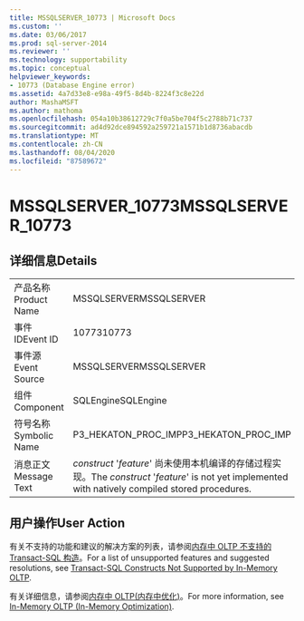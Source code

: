 ```yaml
---
title: MSSQLSERVER_10773 | Microsoft Docs
ms.custom: ''
ms.date: 03/06/2017
ms.prod: sql-server-2014
ms.reviewer: ''
ms.technology: supportability
ms.topic: conceptual
helpviewer_keywords:
- 10773 (Database Engine error)
ms.assetid: 4a7d33e8-e98a-49f5-8d4b-8224f3c8e22d
author: MashaMSFT
ms.author: mathoma
ms.openlocfilehash: 054a10b38612729c7f0a5be704f5c2788b71c737
ms.sourcegitcommit: ad4d92dce894592a259721a1571b1d8736abacdb
ms.translationtype: MT
ms.contentlocale: zh-CN
ms.lasthandoff: 08/04/2020
ms.locfileid: "87589672"
---
```

# <a name="mssqlserver_10773"></a><span data-ttu-id="b8ba9-102">MSSQLSERVER_10773</span><span class="sxs-lookup"><span data-stu-id="b8ba9-102">MSSQLSERVER_10773</span></span>
    
## <a name="details"></a><span data-ttu-id="b8ba9-103">详细信息</span><span class="sxs-lookup"><span data-stu-id="b8ba9-103">Details</span></span>  
  
|||  
|-|-|  
|<span data-ttu-id="b8ba9-104">产品名称</span><span class="sxs-lookup"><span data-stu-id="b8ba9-104">Product Name</span></span>|<span data-ttu-id="b8ba9-105">MSSQLSERVER</span><span class="sxs-lookup"><span data-stu-id="b8ba9-105">MSSQLSERVER</span></span>|  
|<span data-ttu-id="b8ba9-106">事件 ID</span><span class="sxs-lookup"><span data-stu-id="b8ba9-106">Event ID</span></span>|<span data-ttu-id="b8ba9-107">10773</span><span class="sxs-lookup"><span data-stu-id="b8ba9-107">10773</span></span>|  
|<span data-ttu-id="b8ba9-108">事件源</span><span class="sxs-lookup"><span data-stu-id="b8ba9-108">Event Source</span></span>|<span data-ttu-id="b8ba9-109">MSSQLSERVER</span><span class="sxs-lookup"><span data-stu-id="b8ba9-109">MSSQLSERVER</span></span>|  
|<span data-ttu-id="b8ba9-110">组件</span><span class="sxs-lookup"><span data-stu-id="b8ba9-110">Component</span></span>|<span data-ttu-id="b8ba9-111">SQLEngine</span><span class="sxs-lookup"><span data-stu-id="b8ba9-111">SQLEngine</span></span>|  
|<span data-ttu-id="b8ba9-112">符号名称</span><span class="sxs-lookup"><span data-stu-id="b8ba9-112">Symbolic Name</span></span>|<span data-ttu-id="b8ba9-113">P3_HEKATON_PROC_IMP</span><span class="sxs-lookup"><span data-stu-id="b8ba9-113">P3_HEKATON_PROC_IMP</span></span>|  
|<span data-ttu-id="b8ba9-114">消息正文</span><span class="sxs-lookup"><span data-stu-id="b8ba9-114">Message Text</span></span>|<span data-ttu-id="b8ba9-115">*construct* '*feature*' 尚未使用本机编译的存储过程实现。</span><span class="sxs-lookup"><span data-stu-id="b8ba9-115">The *construct* '*feature*' is not yet implemented with natively compiled stored procedures.</span></span>|  
  
## <a name="user-action"></a><span data-ttu-id="b8ba9-116">用户操作</span><span class="sxs-lookup"><span data-stu-id="b8ba9-116">User Action</span></span>  
 <span data-ttu-id="b8ba9-117">有关不支持的功能和建议的解决方案的列表，请参阅[内存中 OLTP 不支持的 Transact-SQL 构造](../in-memory-oltp/transact-sql-constructs-not-supported-by-in-memory-oltp.md)。</span><span class="sxs-lookup"><span data-stu-id="b8ba9-117">For a list of unsupported features and suggested resolutions, see [Transact-SQL Constructs Not Supported by In-Memory OLTP](../in-memory-oltp/transact-sql-constructs-not-supported-by-in-memory-oltp.md).</span></span>  
  
 <span data-ttu-id="b8ba9-118">有关详细信息，请参阅[内存中 OLTP&#40;内存中优化&#41;](../in-memory-oltp/in-memory-oltp-in-memory-optimization.md)。</span><span class="sxs-lookup"><span data-stu-id="b8ba9-118">For more information, see [In-Memory OLTP &#40;In-Memory Optimization&#41;](../in-memory-oltp/in-memory-oltp-in-memory-optimization.md).</span></span>  
  
  
